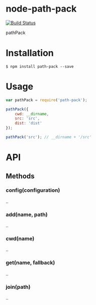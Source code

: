 # node-path-pack

[![Build Status](https://travis-ci.org/tnRaro/node-path-pack.svg)](https://travis-ci.org/tnRaro/node-path-pack)

pathPack

# Installation

	$ npm install path-pack --save

# Usage

```js
var pathPack = require('path-pack');

pathPack({
	cwd: __dirname,
	src: 'src',
	dist: 'dist'
});

pathPack('src'); // __dirname + '/src'
```

# API

## Methods

### config(configuration)

..

### add(name, path)

..

### cwd(name)

..

### get(name, fallback)

..

### join(path)

..
